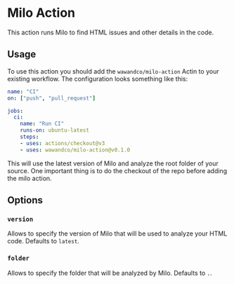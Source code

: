 # Milo Action
This action runs Milo to find HTML issues and other details in the code.

## Usage
To use this action you should add the `wawandco/milo-action` Actin to your existing workflow. The configuration looks something like this:

```yaml
name: "CI"
on: ["push", "pull_request"]

jobs:
  ci:
    name: "Run CI"
    runs-on: ubuntu-latest
    steps:
    - uses: actions/checkout@v3
    - uses: wawandco/milo-action@v0.1.0
```

This will use the latest version of Milo and analyze the root folder of your source. One important thing is to do the checkout of the repo before adding the milo action.

## Options

### `version`
Allows to specify the version of Milo that will be used to analyze your HTML code. Defaults to `latest`.

### `folder`
Allows to specify the folder that will be analyzed by Milo. Defaults to `.`.


